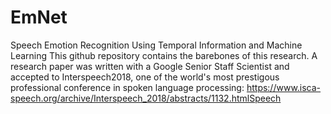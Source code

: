 # EmNet

Speech Emotion Recognition Using Temporal Information and Machine Learning This github repository contains the barebones of this research. A research paper was written with a Google Senior Staff Scientist and accepted to Interspeech2018, one of the world's most prestigous professional conference in spoken language processing: https://www.isca-speech.org/archive/Interspeech_2018/abstracts/1132.htmlSpeech
